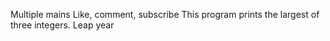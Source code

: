 Multiple mains
Like, comment, subscribe
This program prints the largest of three integers.
Leap year
